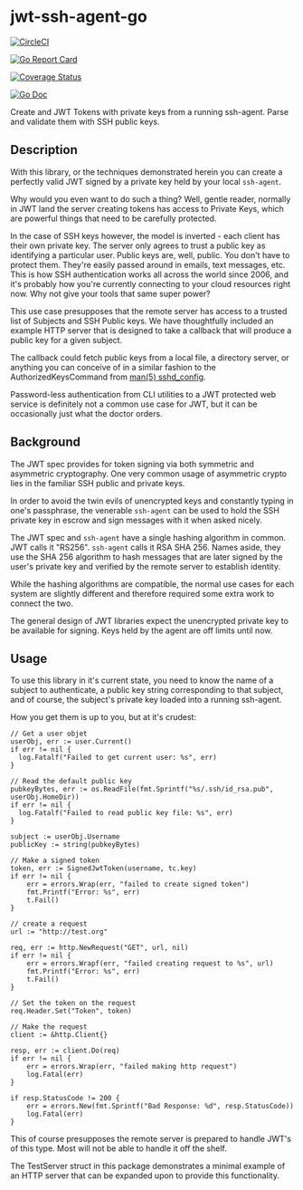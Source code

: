 # jwt-ssh-agent-go

[![CircleCI](https://circleci.com/gh/nikogura/jwt-ssh-agent-go.svg?style=svg)](https://circleci.com/gh/nikogura/jwt-ssh-agent-go)

[![Go Report Card](https://goreportcard.com/badge/github.com/nikogura/jwt-ssh-agent-go)](https://goreportcard.com/report/github.com/nikogura/jwt-ssh-agent-go)

[![Coverage Status](https://codecov.io/gh/nikogura/jwt-ssh-agent-go/branch/master/graph/badge.svg)](https://codecov.io/gh/nikogura/jwt-ssh-agent-go)

[![Go Doc](https://img.shields.io/badge/godoc-reference-blue.svg?style=flat-square)](http://godoc.org/github.com/nikogura/jwt-ssh-agent-go/pkg/agentjwt)

Create and JWT Tokens with private keys from a running ssh-agent.  Parse and validate them with SSH public keys.

## Description

With this library, or the techniques demonstrated herein you can create a perfectly valid JWT signed by a private key held by your local `ssh-agent`.

Why would you even want to do such a thing?  Well, gentle reader, normally in JWT land the server creating tokens has access to Private Keys, which are powerful things that need to be carefully protected.

In the case of SSH keys however, the model is inverted - each client has their own private key.  The server only agrees to trust a public key as identifying a particular user. Public keys are, well, public.  You don't have to protect them.  They're easily passed around in emails, text messages, etc.  This is how SSH authentication works all across the world since 2006, and it's probably how you're currently connecting to your cloud resources right now.  Why not give your tools that same super power?

This use case presupposes that the remote server has access to a trusted list of Subjects and SSH Public keys.  We have thoughtfully included an example HTTP server that is designed to take a callback that will produce a public key for a given subject.

The callback could fetch public keys from a local file, a directory server, or anything you can conceive of in a similar fashion to the AuthorizedKeysCommand from [man(5) sshd_config](https://man.openbsd.org/sshd_config#AuthorizedKeysCommand).

Password-less authentication from CLI utilities to a JWT protected web service is definitely not a common use case for JWT, but it can be occasionally just what the doctor orders.

## Background

The JWT spec provides for token signing via both symmetric and asymmetric cryptography. One very common usage of asymmetric crypto lies in the familiar SSH public and private keys.

In order to avoid the twin evils of unencrypted keys and constantly typing in one's passphrase, the venerable `ssh-agent` can be used to hold the SSH private key in escrow and sign messages with it when asked nicely.

The JWT spec and `ssh-agent` have a single hashing algorithm in common.  JWT calls it "RS256".  `ssh-agent` calls it RSA SHA 256.  Names aside, they use the SHA 256 algorithm to hash messages that are later signed by the user's private key and verified by the remote server to establish identity.

While the hashing algorithms are compatible, the normal use cases for each system are slightly different and therefore required some extra work to connect the two.  

The general design of JWT libraries expect the unencrypted private key to be available for signing.  Keys held by the agent are off limits until now.  

## Usage

To use this library in it's current state, you need to know the name of a subject to authenticate, a public key string corresponding to that subject, and of course, the subject's private key loaded into a running ssh-agent. 

How you get them is up to you, but at it's crudest:

    // Get a user objet
    userObj, err := user.Current()
    if err != nil {
      log.Fatalf("Failed to get current user: %s", err)
    }
    
    // Read the default public key
    pubkeyBytes, err := os.ReadFile(fmt.Sprintf("%s/.ssh/id_rsa.pub", userObj.HomeDir))
    if err != nil {
      log.Fatalf("Failed to read public key file: %s", err)
    }
    
    subject := userObj.Username
    publicKey := string(pubkeyBytes)
    
    // Make a signed token
    token, err := SignedJwtToken(username, tc.key)
    if err != nil {
        err = errors.Wrap(err, "failed to create signed token")
        fmt.Printf("Error: %s", err)
        t.Fail()
    }
    
    // create a request
    url := "http://test.org"

    req, err := http.NewRequest("GET", url, nil)
    if err != nil {
        err = errors.Wrapf(err, "failed creating request to %s", url)
        fmt.Printf("Error: %s", err)
        t.Fail()
    }

    // Set the token on the request
    req.Header.Set("Token", token)

    // Make the request
    client := &http.Client{}

    resp, err := client.Do(req)
    if err != nil {
        err = errors.Wrap(err, "failed making http request")
        log.Fatal(err)
    }

    if resp.StatusCode != 200 {
        err = errors.New(fmt.Sprintf("Bad Response: %d", resp.StatusCode))
        log.Fatal(err)
    }
    
This of course presupposes the remote server is prepared to handle JWT's of this type.  Most will not be able to handle it off the shelf.  

The TestServer struct in this package demonstrates a minimal example of an HTTP server that can be expanded upon to provide this functionality.
